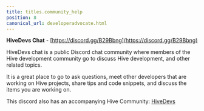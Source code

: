 ```yaml
---
title: titles.community_help
position: 8
canonical_url: developeradvocate.html
---
```

<!--
**Developer Advocate**

The members of the Hive Inc. development team are currently the main contributors to the Hive blockchain software. They oversee the open source [Hive](https://github.com/steemit/steem) GitHub repository, and maintain many of the open source [libraries](https://github.com/steemit) that developers use.

Hive’s [Developer Advocate](mailto:da@hive.blog) is here to make the process of developing for the Hive platform as smooth as possible. If you have any comments, concerns, or suggestions about how to improve the experience of developing applications with the Hive blockchain - please [reach out](mailto:da@hive.blog). 

The D.A. receives a lot of emails, but will respond as quickly as possible.
---
-->

**HiveDevs Chat** - [https://discord.gg/B29Bbng](https://discord.gg/B29Bbng)

HiveDevs chat is a public Discord chat community where members of the Hive development community go to discuss Hive development, and other related topics.

It is a great place to go to ask questions, meet other developers that are working on Hive projects, share tips and code snippets, and discuss the items you are working on.

This discord also has an accompanying Hive Community: [HiveDevs](https://hive.blog/trending/hive-139531)




  
